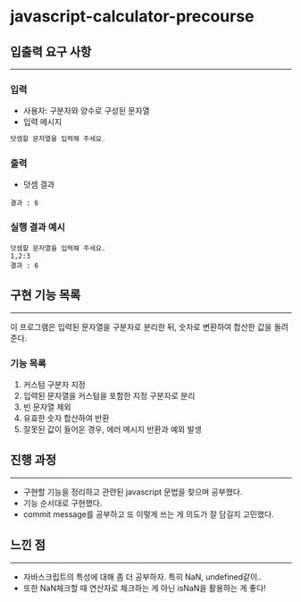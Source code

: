 # javascript-calculator-precourse

## 입출력 요구 사항

---

### **입력**

- 사용자: 구분자와 양수로 구성된 문자열
- 입력 메시지

```jsx
덧셈할 문자열을 입력해 주세요.
```

### **출력**

- 덧셈 결과

```
결과 : 6
```

### **실행 결과 예시**

```
덧셈할 문자열을 입력해 주세요.
1,2:3
결과 : 6
```

## 구현 기능 목록

---

이 프로그램은 입력된 문자열을 구분자로 분리한 뒤, 숫자로 변환하여 합산한 값을 돌려준다.

### 기능 목록

1. 커스텀 구분자 지정
2. 입력된 문자열을 커스텀을 포함한 지정 구분자로 분리
3. 빈 문자열 제외
4. 유효한 숫자 합산하여 반환
5. 잘못된 값이 들어온 경우, 에러 메시지 반환과 예외 발생

## 진행 과정

---

- 구현할 기능을 정리하고 관련된 javascript 문법을 찾으며 공부했다.
- 기능 순서대로 구현했다.
- commit message를 공부하고 또 이렇게 쓰는 게 의도가 잘 담길지 고민했다.

## 느낀 점

---

- 자바스크립트의 특성에 대해 좀 더 공부하자. 특히 NaN, undefined같이..
- 또한 NaN체크할 때 연산자로 체크하는 게 아닌 isNaN을 활용하는 게 좋다!

